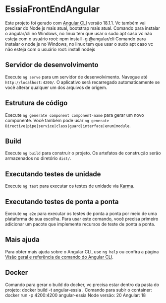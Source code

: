 # EssiaFrontEndAngular

Este projeto foi gerado com [Angular CLI](https://github.com/angular/angular-cli) versão 18.1.1.
Vc também vai precisar do Node js mais atual, bootstrap mais atual.
Comando para instalar o angular/cli no Windows, no linux tem que usar o sudo apt caso vc não esteja com o usuário root: npm install -g @angular/cli
Comando para instalar o node js no Windows, no linux tem que usar o sudo apt caso vc não esteja com o usuário root: install nodejs

## Servidor de desenvolvimento

Execute `ng serve` para um servidor de desenvolvimento. Navegue até `http://localhost:4200/`. O aplicativo será recarregado automaticamente se você alterar qualquer um dos arquivos de origem.

## Estrutura de código

Execute `ng generate component component-name` para gerar um novo componente. Você também pode usar `ng generate Directive|pipe|service|class|guard|interface|enum|module`.

## Build

Execute `ng build` para construir o projeto. Os artefatos de construção serão armazenados no diretório `dist/`.

## Executando testes de unidade

Execute `ng test` para executar os testes de unidade via [Karma](https://karma-runner.github.io).

## Executando testes de ponta a ponta

Execute `ng e2e` para executar os testes de ponta a ponta por meio de uma plataforma de sua escolha. Para usar este comando, você precisa primeiro adicionar um pacote que implemente recursos de teste de ponta a ponta.

## Mais ajuda

Para obter mais ajuda sobre o Angular CLI, use `ng help` ou confira a página [Visão geral e referência de comando do Angular CLI](https://angular.dev/tools/cli).

## Docker
Comando para gerar o build do docker, vc precisa estar dentro da pasta do projeto: docker build -t angular-essia .
Comando para subir o container: docker run -p 4200:4200 angular-essia
Node versão: 20
Angular: 18
